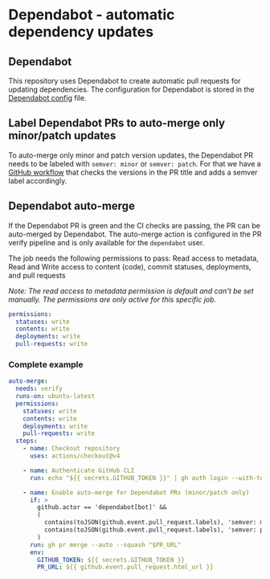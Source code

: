 # Dependabot - automatic dependency updates

## Dependabot

This repository uses Dependabot to create automatic pull requests for updating dependencies.
The configuration for Dependabot is stored in the [Dependabot config](../.github/dependabot.yaml) file.

## Label Dependabot PRs to auto-merge only minor/patch updates

To auto-merge only minor and patch version updates, the Dependabot PR needs to be labeled with `semver: minor` or `semver: patch`.
For that we have a [GitHub workflow](../.github/workflows/pr--label-dependabot-pull-requests.yaml) that checks the versions in the PR title and adds a semver label accordingly.

## Dependabot auto-merge

If the Dependabot PR is green and the CI checks are passing, the PR can be auto-merged by Dependabot.
The auto-merge action is configured in the PR verify pipeline and is only available for the `dependabot` user.

The job needs the following permissions to pass:
Read access to metadata, Read and Write access to content (code), commit statuses, deployments, and pull requests

_Note: The read access to metadata permission is default and can't be set manually. The permissions are only active for this specific job._

```yaml
permissions:
  statuses: write
  contents: write
  deployments: write
  pull-requests: write
```

### Complete example

```yaml
auto-merge:
  needs: verify
  runs-on: ubuntu-latest
  permissions:
    statuses: write
    contents: write
    deployments: write
    pull-requests: write
  steps:
    - name: Checkout repository
      uses: actions/checkout@v4

    - name: Authenticate GitHub CLI
      run: echo "${{ secrets.GITHUB_TOKEN }}" | gh auth login --with-token

    - name: Enable auto-merge for Dependabot PRs (minor/patch only)
      if: >
        github.actor == 'dependabot[bot]' &&
        (
          contains(toJSON(github.event.pull_request.labels), 'semver: minor') ||
          contains(toJSON(github.event.pull_request.labels), 'semver: patch')
        )
      run: gh pr merge --auto --squash "$PR_URL"
      env:
        GITHUB_TOKEN: ${{ secrets.GITHUB_TOKEN }}
        PR_URL: ${{ github.event.pull_request.html_url }}

```
